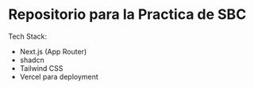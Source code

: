 # Repositorio para la Practica de SBC

Tech Stack:

- Next.js (App Router)
- shadcn
- Tailwind CSS
- Vercel para deployment
